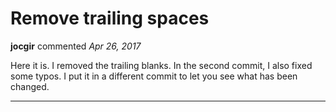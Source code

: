 # Remove trailing spaces

**jocgir** commented *Apr 26, 2017*

Here it is. I removed the trailing blanks.
In the second commit, I also fixed some typos. I put it in a different commit to let you see what has been changed.
<br />
***


